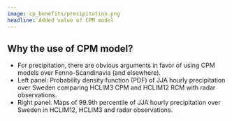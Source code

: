 ```yaml
---
image: cp_benefits/precipitation.png
headline: Added value of CPM model
---
```


## Why the use of CPM model?
- For precipitation, there are obvious arguments in favor of using CPM models over Fenno-Scandinavia (and elsewhere). 
- Left panel: Probability density function (PDF) of JJA hourly precipitation over Sweden comparing HCLIM3 CPM and HCLIM12 RCM with radar observations.
- Right panel: Maps of 99.9th percentile of JJA hourly precipitation over Sweden in HCLIM12, HCLIM3 and radar observations.


